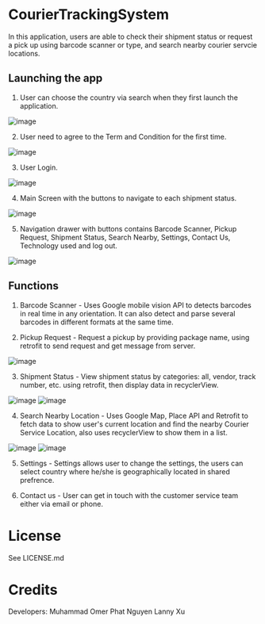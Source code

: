 # CourierTrackingSystem

In this application, users are able to check their shipment status or request a pick up using barcode scanner or type, and search nearby  courier servcie locations.


## Launching the app

1. User can choose the country via search when they first launch the application.

![image](https://github.com/LannyX/B16CourierTrackingSystem/blob/master/screenshot/Screen%20Shot%202019-01-29%20at%201.23.16%20PM.png)

2. User need to agree to the Term and Condition for the first time.

![image](https://github.com/LannyX/B16CourierTrackingSystem/blob/master/screenshot/Screen%20Shot%202019-01-29%20at%201.23.36%20PM.png)

3. User Login.

![image](https://github.com/LannyX/B16CourierTrackingSystem/blob/master/screenshot/Screen%20Shot%202019-01-29%20at%201.23.49%20PM.png)

4. Main Screen with the buttons to navigate to each shipment status.

![image](https://github.com/LannyX/B16CourierTrackingSystem/blob/master/screenshot/Screen%20Shot%202019-01-29%20at%201.24.16%20PM.png)

5. Navigation drawer with buttons contains Barcode Scanner, Pickup Request, Shipment Status, Search Nearby, Settings, Contact Us, Technology used and log out.

![image](https://github.com/LannyX/B16CourierTrackingSystem/blob/master/screenshot/Screen%20Shot%202019-01-29%20at%201.24.29%20PM.png)

## Functions
1. Barcode Scanner - Uses Google mobile vision API to detects barcodes in real time in any orientation. It can also detect and parse several barcodes in different formats at the same time.

2. Pickup Request - Request a pickup by providing package name, using retrofit to send request and get message from server.

![image](https://github.com/LannyX/B16CourierTrackingSystem/blob/master/screenshot/Screen%20Shot%202019-01-29%20at%201.24.49%20PM.png)

3. Shipment Status - View shipment status by categories: all, vendor, track number, etc. using retrofit, then display data in recyclerView.

![image](https://github.com/LannyX/B16CourierTrackingSystem/blob/master/screenshot/Screen%20Shot%202019-01-29%20at%201.26.29%20PM.png)
![image](https://github.com/LannyX/B16CourierTrackingSystem/blob/master/screenshot/Screen%20Shot%202019-01-29%20at%201.26.51%20PM.png)

4. Search Nearby Location - Uses Google Map, Place API and Retrofit to fetch data to show user's current location and find the nearby Courier Service Location, also uses recyclerView to show them in a list. 

![image](https://github.com/LannyX/B16CourierTrackingSystem/blob/master/screenshot/Screen%20Shot%202019-01-29%20at%201.27.52%20PM.png)
![image](https://github.com/LannyX/B16CourierTrackingSystem/blob/master/screenshot/Screen%20Shot%202019-01-29%20at%201.28.06%20PM.png)

5. Settings - Settings allows user to change the settings, the users can select country where he/she is geographically located in shared prefrence. 

6. Contact us - User can get in touch with the customer service team either via email or phone.


License
=======
See LICENSE.md


Credits
=================
Developers:
Muhammad Omer
Phat Nguyen
Lanny Xu

